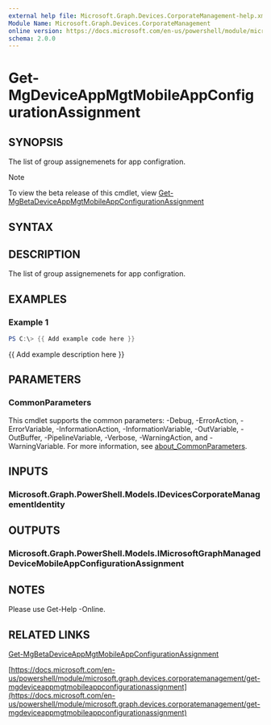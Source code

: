 ```yaml
---
external help file: Microsoft.Graph.Devices.CorporateManagement-help.xml
Module Name: Microsoft.Graph.Devices.CorporateManagement
online version: https://docs.microsoft.com/en-us/powershell/module/microsoft.graph.devices.corporatemanagement/get-mgdeviceappmgtmobileappconfigurationassignment
schema: 2.0.0
---
```


# Get-MgDeviceAppMgtMobileAppConfigurationAssignment

## SYNOPSIS
The list of group assignemenets for app configration.

> [!NOTE]
> To view the beta release of this cmdlet, view [Get-MgBetaDeviceAppMgtMobileAppConfigurationAssignment](/powershell/module/Microsoft.Graph.Beta.Applications/Get-MgBetaDeviceAppMgtMobileAppConfigurationAssignment?view=graph-powershell-beta)

## SYNTAX

## DESCRIPTION
The list of group assignemenets for app configration.

## EXAMPLES

### Example 1
```powershell
PS C:\> {{ Add example code here }}
```

{{ Add example description here }}

## PARAMETERS

### CommonParameters
This cmdlet supports the common parameters: -Debug, -ErrorAction, -ErrorVariable, -InformationAction, -InformationVariable, -OutVariable, -OutBuffer, -PipelineVariable, -Verbose, -WarningAction, and -WarningVariable. For more information, see [about_CommonParameters](http://go.microsoft.com/fwlink/?LinkID=113216).

## INPUTS

### Microsoft.Graph.PowerShell.Models.IDevicesCorporateManagementIdentity
## OUTPUTS

### Microsoft.Graph.PowerShell.Models.IMicrosoftGraphManagedDeviceMobileAppConfigurationAssignment
## NOTES
Please use Get-Help -Online.

## RELATED LINKS
[Get-MgBetaDeviceAppMgtMobileAppConfigurationAssignment](/powershell/module/Microsoft.Graph.Beta.Applications/Get-MgBetaDeviceAppMgtMobileAppConfigurationAssignment?view=graph-powershell-beta)

[https://docs.microsoft.com/en-us/powershell/module/microsoft.graph.devices.corporatemanagement/get-mgdeviceappmgtmobileappconfigurationassignment](https://docs.microsoft.com/en-us/powershell/module/microsoft.graph.devices.corporatemanagement/get-mgdeviceappmgtmobileappconfigurationassignment)


